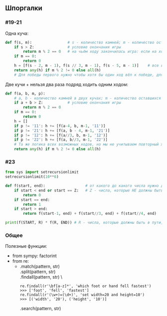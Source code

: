 ## Шпоргалки

### #19-21

Одна куча:
```python
def f(s, m):                # s - количество камней; m - количество оставшихся ходов
    if s > Z:               # условие окончания игры
        return m % 2 == 0   # на чьём ходу закончилась игра: если на ходу второго (True) - победил первый
    if m == 0:              
        return 0
    h = [f(s - 2, m - 1), f(s // 3, m - 1), f(s - 5, m - 1)]    # все возможные ходы
    return any(h) if m % 2 != 0 else all(h)
    # Для победы первого нужно чтобы хотя бы один ход вёл к победе, для второго - все
```

Две кучи + нельзя два раза подряд ходить одним ходом:
```python
def f(a, b, m, p):
    # a, b - количество камней в двух кучах; m - количество оставшихся ходов; p - обозначение последнего сделанного хода
    if a + b > Z:           # условие окончания игры
        return m % 2 == 0
    if m == 0: 
        return 0
    h = []
    if p != '11': h += [f(a-4, b, m-1, '11')]
    if p != '21': h += [f(a, b - 4, m-1, '21')]
    if p != '12': h += [f(a//3, b, m-1, '12')]
    if p != '22': h += [f(a, b//3, m-1, '22')]
    # Та же логика всех возможных ходов, но мы не учитываем повторный ход
    return any(h) if m % 2 != 0 else all(h)
```

### #23

```python
from sys import setrecursionlimit
setrecursionlimit(10**6)

def f(start, end):                  # от какого до какого числа нужно дойти
    if start < end or start == Z:   # Z - числа, которые НЕ должны быть в пути, если есть
        return 0
    if start == end:
        return 1
    if start > end:
        return f(start-1, end) + f(start//3, end) + f(start//4, end)    # все возможные ходы складываем

print(f(START, R) * f(R, END)) # R - числа, которые должны быть в пути, если есть
```

### Общее 
Полезные функции:

- from sympy: factorint
- from re: 
  - .match(pattern, str) \
    .split(pattern, str) \
    .findall(pattern, str) \
    ```
    re.findall(r'\bf[a-z]*', 'which foot or hand fell fastest')
    >>> ['foot', 'fell', 'fastest']
    re.findall(r'(\w+)=(\d+)', 'set width=20 and height=10')
    >>> [('width', '20'), ('height', '10')]
    ```
    .search(pattern, str)